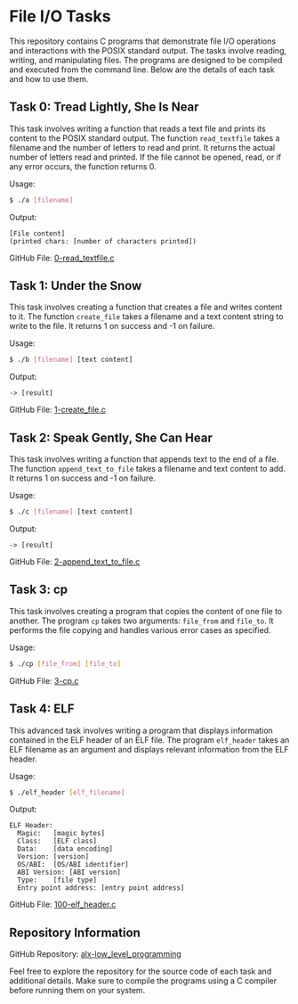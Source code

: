 # File I/O Tasks

This repository contains C programs that demonstrate file I/O operations and interactions with the POSIX standard output. The tasks involve reading, writing, and manipulating files. The programs are designed to be compiled and executed from the command line. Below are the details of each task and how to use them.

## Task 0: Tread Lightly, She Is Near

This task involves writing a function that reads a text file and prints its content to the POSIX standard output. The function `read_textfile` takes a filename and the number of letters to read and print. It returns the actual number of letters read and printed. If the file cannot be opened, read, or if any error occurs, the function returns 0.

Usage:
```bash
$ ./a [filename]
```
Output:
```
[File content]
(printed chars: [number of characters printed])
```
GitHub File: [0-read_textfile.c](https://github.com/[username]/[repository]/blob/main/0x15-file_io/0-read_textfile.c)

## Task 1: Under the Snow

This task involves creating a function that creates a file and writes content to it. The function `create_file` takes a filename and a text content string to write to the file. It returns 1 on success and -1 on failure.

Usage:
```bash
$ ./b [filename] [text content]
```
Output:
```
-> [result]
```
GitHub File: [1-create_file.c](https://github.com/[username]/[repository]/blob/main/0x15-file_io/1-create_file.c)

## Task 2: Speak Gently, She Can Hear

This task involves writing a function that appends text to the end of a file. The function `append_text_to_file` takes a filename and text content to add. It returns 1 on success and -1 on failure.

Usage:
```bash
$ ./c [filename] [text content]
```
Output:
```
-> [result]
```
GitHub File: [2-append_text_to_file.c](https://github.com/[username]/[repository]/blob/main/0x15-file_io/2-append_text_to_file.c)

## Task 3: cp

This task involves creating a program that copies the content of one file to another. The program `cp` takes two arguments: `file_from` and `file_to`. It performs the file copying and handles various error cases as specified.

Usage:
```bash
$ ./cp [file_from] [file_to]
```
GitHub File: [3-cp.c](https://github.com/[username]/[repository]/blob/main/0x15-file_io/3-cp.c)

## Task 4: ELF

This advanced task involves writing a program that displays information contained in the ELF header of an ELF file. The program `elf_header` takes an ELF filename as an argument and displays relevant information from the ELF header.

Usage:
```bash
$ ./elf_header [elf_filename]
```
Output:
```
ELF Header:
  Magic:   [magic bytes]
  Class:   [ELF class]
  Data:    [data encoding]
  Version: [version]
  OS/ABI:  [OS/ABI identifier]
  ABI Version: [ABI version]
  Type:    [file type]
  Entry point address: [entry point address]
```
GitHub File: [100-elf_header.c](https://github.com/[username]/[repository]/blob/main/0x15-file_io/100-elf_header.c)

## Repository Information

GitHub Repository: [alx-low_level_programming](https://github.com/[username]/[repository]/tree/main/0x15-file_io)

Feel free to explore the repository for the source code of each task and additional details. Make sure to compile the programs using a C compiler before running them on your system.
